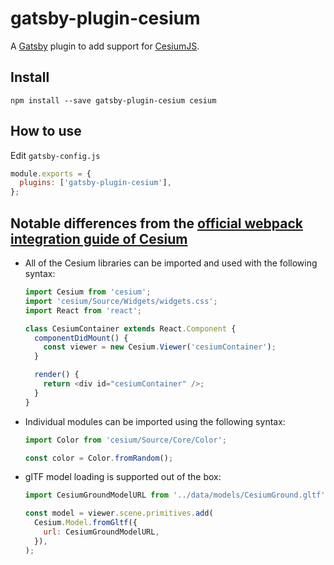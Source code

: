 # gatsby-plugin-cesium

A [Gatsby][] plugin to add support for [CesiumJS][].

[gatsby]: https://www.gatsbyjs.org/
[cesiumjs]: https://cesiumjs.org/

## Install

`npm install --save gatsby-plugin-cesium cesium`

## How to use

Edit `gatsby-config.js`

```js
module.exports = {
  plugins: ['gatsby-plugin-cesium'],
};
```

## Notable differences from the [official webpack integration guide of Cesium][]

- All of the Cesium libraries can be imported and used with the following syntax:

  ```js
  import Cesium from 'cesium';
  import 'cesium/Source/Widgets/widgets.css';
  import React from 'react';

  class CesiumContainer extends React.Component {
    componentDidMount() {
      const viewer = new Cesium.Viewer('cesiumContainer');
    }

    render() {
      return <div id="cesiumContainer" />;
    }
  }
  ```

- Individual modules can be imported using the following syntax:

  ```js
  import Color from 'cesium/Source/Core/Color';

  const color = Color.fromRandom();
  ```

- glTF model loading is supported out of the box:

  ```js
  import CesiumGroundModelURL from '../data/models/CesiumGround.gltf';

  const model = viewer.scene.primitives.add(
    Cesium.Model.fromGltf({
      url: CesiumGroundModelURL,
    }),
  );
  ```

[official webpack integration guide of cesium]: https://cesiumjs.org/tutorials/cesium-and-webpack/
